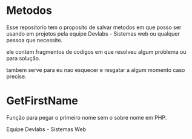 # Metodos

Esse repositorio tem o proposito de salvar metodos em que posso ser usando em projetos pela equipe Devlabs - Sistemas web ou qualquer pessoa que necessite.

ele contem fragmentos de codigos em que resolveu algum problema ou para solução.

tambem serve para eu nao esquecer e resgatar a algum momento caso precise.

# GetFirstName
Função para pegar o primeiro nome sem o sobre nome em PHP.

Equipe Devlabs - Sistemas Web
